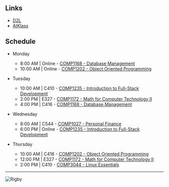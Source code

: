 ## Links
- [D2L](https://learn.georgebrown.ca)
- [AtKlass](https://app.atklass.com)

## Schedule
- Monday
  - 8:00 AM | Online - [COMP1168 - Database Management](https://learn.georgebrown.ca/d2l/home/379986)
  - 10:00 AM | Online - [COMP1202 - Object Oriented Programming](https://learn.georgebrown.ca/d2l/home/382367)

- Tuesday
  - 10:00 AM | C410 - [COMP1235 - Introduction to Full-Stack Development](https://learn.georgebrown.ca/d2l/home/368449)
  - 2:00 PM | E327 - [COMP1172 - Math for Computer Technology II](https://learn.georgebrown.ca/d2l/home/369395)
  - 4:00 PM | C416 - [COMP1168 - Database Management](https://learn.georgebrown.ca/d2l/home/379986)

- Wednesday
  - 8:00 AM | C544 - [COMP1027 - Personal Finance](https://learn.georgebrown.ca/d2l/home/373812)
  - 6:00 PM | Online - [COMP1235 - Introduction to Full-Stack Development](https://learn.georgebrown.ca/d2l/home/368449)

- Thursday
  - 10:00 AM | C416 - [COMP1202 - Object Oriented Programming](https://learn.georgebrown.ca/d2l/home/382367)
  - 12:00 PM | E327 - [COMP1172 - Math for Computer Technology II](https://learn.georgebrown.ca/d2l/home/369395)
  - 2:00 PM | C410 - [COMP3044 - Linux Essentials](https://learn.georgebrown.ca/d2l/home/369380)
  
---

![Rigby](https://66.media.tumblr.com/5b2f09d369c2a13e267cf8ff9e86eace/tumblr_o6riiecfji1so18vqo1_500.gif)


